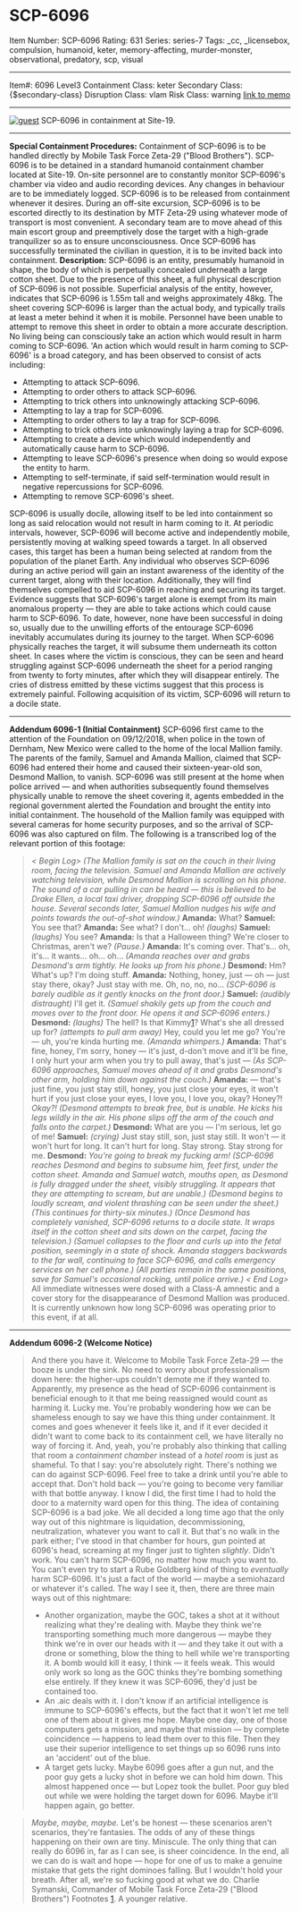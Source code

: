 # SCP-6096
Item Number: SCP-6096
Rating: 631
Series: series-7
Tags: _cc, _licensebox, compulsion, humanoid, keter, memory-affecting, murder-monster, observational, predatory, scp, visual

---

Item#: 6096
Level3
Containment Class:
keter
Secondary Class:
{$secondary-class}
Disruption Class:
vlam
Risk Class:
warning
[link to memo](/classification-committee-memo)  

* * *
[![guest](https://scp-wiki.wdfiles.com/local--resized-images/scp-6096/guest/medium.jpg)](https://scp-wiki.wdfiles.com/local--files/scp-6096/guest)
SCP-6096 in containment at Site-19.
* * *
**Special Containment Procedures:** Containment of SCP-6096 is to be handled directly by Mobile Task Force Zeta-29 ("Blood Brothers"). SCP-6096 is to be detained in a standard humanoid containment chamber located at Site-19. On-site personnel are to constantly monitor SCP-6096's chamber via video and audio recording devices. Any changes in behaviour are to be immediately logged.
SCP-6096 is to be released from containment whenever it desires.
During an off-site excursion, SCP-6096 is to be escorted directly to its destination by MTF Zeta-29 using whatever mode of transport is most convenient. A secondary team are to move ahead of this main escort group and preemptively dose the target with a high-grade tranquilizer so as to ensure unconsciousness. Once SCP-6096 has successfully terminated the civilian in question, it is to be invited back into containment.
**Description:** SCP-6096 is an entity, presumably humanoid in shape, the body of which is perpetually concealed underneath a large cotton sheet.
Due to the presence of this sheet, a full physical description of SCP-6096 is not possible. Superficial analysis of the entity, however, indicates that SCP-6096 is 1.55m tall and weighs approximately 48kg. The sheet covering SCP-6096 is larger than the actual body, and typically trails at least a meter behind it when it is mobile. Personnel have been unable to attempt to remove this sheet in order to obtain a more accurate description.
No living being can consciously take an action which would result in harm coming to SCP-6096. 'An action which would result in harm coming to SCP-6096' is a broad category, and has been observed to consist of acts including:
  * Attempting to attack SCP-6096.
  * Attempting to order others to attack SCP-6096.
  * Attempting to trick others into unknowingly attacking SCP-6096.
  * Attempting to lay a trap for SCP-6096.
  * Attempting to order others to lay a trap for SCP-6096.
  * Attempting to trick others into unknowingly laying a trap for SCP-6096.
  * Attempting to create a device which would independently and automatically cause harm to SCP-6096.
  * Attempting to leave SCP-6096's presence when doing so would expose the entity to harm.
  * Attempting to self-terminate, if said self-termination would result in negative repercussions for SCP-6096.
  * Attempting to remove SCP-6096's sheet.

SCP-6096 is usually docile, allowing itself to be led into containment so long as said relocation would not result in harm coming to it. At periodic intervals, however, SCP-6096 will become active and independently mobile, persistently moving at walking speed towards a target.
In all observed cases, this target has been a human being selected at random from the population of the planet Earth.
Any individual who observes SCP-6096 during an active period will gain an instant awareness of the identity of the current target, along with their location. Additionally, they will find themselves compelled to aid SCP-6096 in reaching and securing its target.
Evidence suggests that SCP-6096's target alone is exempt from its main anomalous property — they are able to take actions which could cause harm to SCP-6096. To date, however, none have been successful in doing so, usually due to the unwilling efforts of the entourage SCP-6096 inevitably accumulates during its journey to the target.
When SCP-6096 physically reaches the target, it will subsume them underneath its cotton sheet. In cases where the victim is conscious, they can be seen and heard struggling against SCP-6096 underneath the sheet for a period ranging from twenty to forty minutes, after which they will disappear entirely. The cries of distress emitted by these victims suggest that this process is extremely painful.
Following acquisition of its victim, SCP-6096 will return to a docile state.
* * *
**Addendum 6096-1 (Initial Containment)**
SCP-6096 first came to the attention of the Foundation on 09/12/2018, when police in the town of Dernham, New Mexico were called to the home of the local Mallion family. The parents of the family, Samuel and Amanda Mallion, claimed that SCP-6096 had entered their home and caused their sixteen-year-old son, Desmond Mallion, to vanish.
SCP-6096 was still present at the home when police arrived — and when authorities subsequently found themselves physically unable to remove the sheet covering it, agents embedded in the regional government alerted the Foundation and brought the entity into initial containment.
The household of the Mallion family was equipped with several cameras for home security purposes, and so the arrival of SCP-6096 was also captured on film. The following is a transcribed log of the relevant portion of this footage:
> _< Begin Log>_
> _(The Mallion family is sat on the couch in their living room, facing the television. Samuel and Amanda Mallion are actively watching television, while Desmond Mallion is scrolling on his phone. The sound of a car pulling in can be heard — this is believed to be Drake Ellen, a local taxi driver, dropping SCP-6096 off outside the house. Several seconds later, Samuel Mallion nudges his wife and points towards the out-of-shot window.)_
> **Amanda:** What?
> **Samuel:** You see that?
> **Amanda:** See what? I don't… oh! _(laughs)_
> **Samuel:** _(laughs)_ You see?
> **Amanda:** Is that a Halloween thing? We're closer to Christmas, aren't we?
> _(Pause.)_
> **Amanda:** It's coming over. That's… oh, it's… it wants… oh… oh…
> _(Amanda reaches over and grabs Desmond's arm tightly. He looks up from his phone.)_
> **Desmond:** Hm? What's up? I'm doing stuff.
> **Amanda:** Nothing, honey, just — oh — just stay there, okay? Just stay with me. Oh, no, no, no…
> _(SCP-6096 is barely audible as it gently knocks on the front door.)_
> **Samuel:** _(audibly distraught)_ I'll get it.
> _(Samuel shakily gets up from the couch and moves over to the front door. He opens it and SCP-6096 enters.)_
> **Desmond:** _(laughs)_ The hell? Is that Kimmy[1](javascript:;)? What's she all dressed up for? _(attempts to pull arm away)_ Hey, could you let me go? You're — uh, you're kinda hurting me.
> _(Amanda whimpers.)_
> **Amanda:** That's fine, honey, I'm sorry, honey — it's just, d-don't move and it'll be fine, I only hurt your arm when you try to pull away, that's just —
> _(As SCP-6096 approaches, Samuel moves ahead of it and grabs Desmond's other arm, holding him down against the couch.)_
> **Amanda:** — that's just fine, you just stay still, honey, you just close your eyes, it won't hurt if you just close your eyes, I love you, I love you, okay? Honey?! _Okay?!_
> _(Desmond attempts to break free, but is unable. He kicks his legs wildly in the air. His phone slips off the arm of the couch and falls onto the carpet.)_
> **Desmond:** What are you — I'm serious, let go of me!
> **Samuel:** _(crying)_ Just stay still, son, just stay still. It won't — it won't hurt for long. It can't hurt for long. Stay strong. Stay strong for me.
> **Desmond:** _You're going to break my fucking arm!_
> _(SCP-6096 reaches Desmond and begins to subsume him, feet first, under the cotton sheet. Amanda and Samuel watch, mouths open, as Desmond is fully dragged under the sheet, visibly struggling. It appears that they are attempting to scream, but are unable.)_
> _(Desmond begins to loudly scream, and violent thrashing can be seen under the sheet.)_
> _(This continues for thirty-six minutes.)_
> _(Once Desmond has completely vanished, SCP-6096 returns to a docile state. It wraps itself in the cotton sheet and sits down on the carpet, facing the television.)_
> _(Samuel collapses to the floor and curls up into the fetal position, seemingly in a state of shock. Amanda staggers backwards to the far wall, continuing to face SCP-6096, and calls emergency services on her cell phone.)_
> _(All parties remain in the same positions, save for Samuel's occasional rocking, until police arrive.)_
> _< End Log>_
All immediate witnesses were dosed with a Class-A amnestic and a cover story for the disappearance of Desmond Mallion was produced. It is currently unknown how long SCP-6096 was operating prior to this event, if at all.
* * *
**Addendum 6096-2 (Welcome Notice)**
> And there you have it. Welcome to Mobile Task Force Zeta-29 — the booze is under the sink.
> No need to worry about professionalism down here: the higher-ups couldn't demote me if they wanted to. Apparently, my presence as the head of SCP-6096 containment is beneficial enough to it that me being reassigned would count as harming it. Lucky me.
> You're probably wondering how we can be shameless enough to say we have this thing under containment. It comes and goes whenever it feels like it, and if it ever decided it didn't want to come back to its containment cell, we have literally no way of forcing it. And, yeah, you're probably also thinking that calling that room a _containment chamber_ instead of a _hotel room_ is just as shameful.
> To that I say: you're absolutely right. There's nothing we can do against SCP-6096. Feel free to take a drink until you're able to accept that. Don't hold back — you're going to become very familiar with that bottle anyway. I know I did, the first time I had to hold the door to a maternity ward open for this thing.
> The idea of containing SCP-6096 is a bad joke. We all decided a long time ago that the only way out of this nightmare is liquidation, decommissioning, neutralization, whatever you want to call it. But that's no walk in the park either; I've stood in that chamber for hours, gun pointed at 6096's head, screaming at my finger just to tighten _slightly_. Didn't work. You can't harm SCP-6096, no matter how much you want to. You can't even try to start a Rube Goldberg kind of thing to _eventually_ harm SCP-6096. It's just a fact of the world — maybe a semiohazard or whatever it's called.
> The way I see it, then, there are three main ways out of this nightmare:
>   * Another organization, maybe the GOC, takes a shot at it without realizing what they're dealing with. Maybe they think we're transporting something much more dangerous — maybe they think we're in over our heads with it — and they take it out with a drone or something, blow the thing to hell while we're transporting it. A bomb would kill it easy, I think — it feels weak. This would only work so long as the GOC thinks they're bombing something else entirely. If they knew it was SCP-6096, they'd just be contained too.
>   * An .aic deals with it. I don't know if an artificial intelligence is immune to SCP-6096's effects, but the fact that it won't let me tell one of them about it gives me hope. Maybe one day, one of those computers gets a mission, and maybe that mission — by complete coincidence — happens to lead them over to this file. Then they use their superior intelligence to set things up so 6096 runs into an 'accident' out of the blue.
>   * A target gets lucky. Maybe 6096 goes after a gun nut, and the poor guy gets a lucky shot in before we can hold him down. This almost happened once — but Lopez took the bullet. Poor guy bled out while we were holding the target down for 6096. Maybe it'll happen again, go better.
> 

> _Maybe, maybe, maybe._
> Let's be honest — these scenarios aren't scenarios, they're fantasies. The odds of any of these things happening on their own are tiny. Miniscule. The only thing that can really do 6096 in, far as I can see, is sheer coincidence. In the end, all we can do is wait and hope — hope for one of us to make a genuine mistake that gets the right dominoes falling. But I wouldn't hold your breath.
> After all, we're so fucking good at what we do.
> Charlie Symanski, Commander of Mobile Task Force Zeta-29 ("Blood Brothers")
Footnotes
[1](javascript:;). A younger relative.